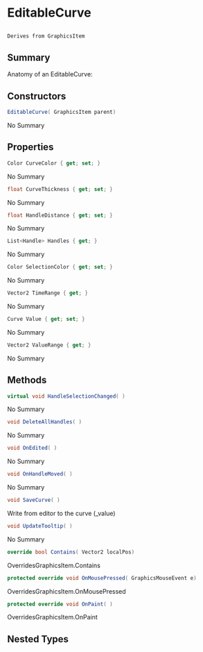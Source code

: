 # EditableCurve

## 
```c#
Derives from GraphicsItem
```

## Summary

Anatomy of an EditableCurve:
## Constructors

```c#
EditableCurve( GraphicsItem parent) 
```
No Summary
## Properties

```c#
Color CurveColor { get; set; } 
```
No Summary
```c#
float CurveThickness { get; set; } 
```
No Summary
```c#
float HandleDistance { get; set; } 
```
No Summary
```c#
List<Handle> Handles { get; } 
```
No Summary
```c#
Color SelectionColor { get; set; } 
```
No Summary
```c#
Vector2 TimeRange { get; } 
```
No Summary
```c#
Curve Value { get; set; } 
```
No Summary
```c#
Vector2 ValueRange { get; } 
```
No Summary
## Methods

```c#
virtual void HandleSelectionChanged( ) 
```
No Summary
```c#
void DeleteAllHandles( ) 
```
No Summary
```c#
void OnEdited( ) 
```
No Summary
```c#
void OnHandleMoved( ) 
```
No Summary
```c#
void SaveCurve( ) 
```
Write from editor to the curve (_value)
```c#
void UpdateTooltip( ) 
```
No Summary
```c#
override bool Contains( Vector2 localPos) 
```
OverridesGraphicsItem.Contains
```c#
protected override void OnMousePressed( GraphicsMouseEvent e) 
```
OverridesGraphicsItem.OnMousePressed
```c#
protected override void OnPaint( ) 
```
OverridesGraphicsItem.OnPaint
## Nested Types


